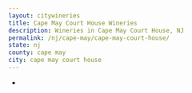 ```yaml
---
layout: citywineries
title: Cape May Court House Wineries
description: Wineries in Cape May Court House, NJ
permalink: /nj/cape-may/cape-may-court-house/
state: nj
county: cape may
city: cape may court house
---
```

-
